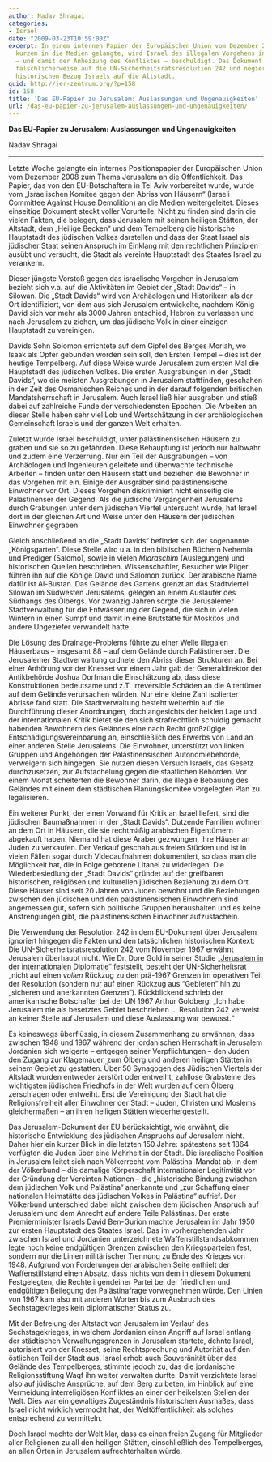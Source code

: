 ```yaml
---
author: Nadav Shragai
categories:
- Israel
date: "2009-03-23T10:59:00Z"
excerpt: In einem internen Papier der Europäischen Union vom Dezember 2008, das vor
  kurzem in die Medien gelangte, wird Israel des illegalen Vorgehens in Jerusalem
  – und damit der Anheizung des Konfliktes – beschuldigt. Das Dokument beruft sich
  fälschlicherweise auf die UN-Sicherheitsratsresolution 242 und negiert jeglichen
  historischen Bezug Israels auf die Altstadt.
guid: http://jer-zentrum.org/?p=158
id: 158
title: 'Das EU-Papier zu Jerusalem: Auslassungen und Ungenauigkeiten'
url: /das-eu-papier-zu-jerusalem-auslassungen-und-ungenauigkeiten/
---
```



**Das EU-Papier zu Jerusalem: Auslassungen und Ungenauigkeiten**

 

Nadav Shragai

 

 

****

Letzte Woche gelangte ein internes Positionspapier der Europäischen Union vom Dezember 2008 zum Thema Jerusalem an die Öffentlichkeit. Das Papier, das von den EU-Botschaftern in Tel Aviv vorbereitet wurde, wurde vom „Israelischen Komitee gegen den Abriss von Häusern“ (Israeli Committee Against House Demolition) an die Medien weitergeleitet. Dieses einseitige Dokument steckt voller Vorurteile. Nicht zu finden sind darin die vielen Fakten, die belegen, dass Jerusalem mit seinen heiligen Stätten, der Altstadt, dem „Heilige Becken“ und dem Tempelberg die historische Hauptstadt des jüdischen Volkes darstellen und dass der Staat Israel als jüdischer Staat seinen Anspruch im Einklang mit den rechtlichen Prinzipien ausübt und versucht, die Stadt als vereinte Hauptstadt des Staates Israel zu verankern.

 

Dieser jüngste Vorstoß gegen das israelische Vorgehen in Jerusalem bezieht sich v.a. auf die Aktivitäten im Gebiet der „Stadt Davids“ – in Silowan. Die „Stadt Davids“ wird von Archäologen und Historikern als der Ort identifiziert, von dem aus sich Jerusalem entwickelte, nachdem König David sich vor mehr als 3000 Jahren entschied, Hebron zu verlassen und nach Jerusalem zu ziehen, um das jüdische Volk in einer einzigen Hauptstadt zu vereinigen.

 

Davids Sohn Solomon errichtete auf dem Gipfel des Berges Moriah, wo Isaak als Opfer gebunden worden sein soll, den Ersten Tempel – dies ist der heutige Tempelberg. Auf diese Weise wurde Jerusalem zum ersten Mal die Hauptstadt des jüdischen Volkes. Die ersten Ausgrabungen in der „Stadt Davids“, wo die meisten Ausgrabungen in Jerusalem stattfinden, geschahen in der Zeit des Osmanischen Reiches und in der darauf folgenden britischen Mandatsherrschaft in Jerusalem. Auch Israel ließ hier ausgraben und stieß dabei auf zahlreiche Funde der verschiedensten Epochen. Die Arbeiten an dieser Stelle haben sehr viel Lob und Wertschätzung in der archäologischen Gemeinschaft Israels und der ganzen Welt erhalten.

 

Zuletzt wurde Israel beschuldigt, unter palästinensischen Häusern zu graben und sie so zu gefährden. Diese Behauptung ist jedoch nur halbwahr und zudem eine Verzerrung. Nur ein Teil der Ausgrabungen – von Archäologen und Ingenieuren geleitete und überwachte technische Arbeiten – finden unter den Häusern statt und beziehen die Bewohner in das Vorgehen mit ein. Einige der Ausgräber sind palästinensische Einwohner vor Ort. Dieses Vorgehen diskriminiert nicht einseitig die Palästinenser der Gegend. Als die jüdische Vergangenheit Jerusalems durch Grabungen unter dem jüdischen Viertel untersucht wurde, hat Israel dort in der gleichen Art und Weise unter den Häusern der jüdischen Einwohner gegraben. 

 

Gleich anschließend an die „Stadt Davids“ befindet sich der sogenannte „Königsgarten“. Diese Stelle wird u.a. in den biblischen Büchern Nehemia und Prediger (Salomo), sowie in vielen *Midraschim* (Auslegungen) und historischen Quellen beschrieben. Wissenschaftler, Besucher wie Pilger führen ihn auf die Könige David und Salomon zurück. Der arabische Name dafür ist Al-Bustan. Das Gelände des Gartens grenzt an das Stadtviertel Silowan im Südwesten Jerusalems, gelegen an einem Ausläufer des Südhangs des Ölbergs. Vor zwanzig Jahren sorgte die Jerusalemer Stadtverwaltung für die Entwässerung der Gegend, die sich in vielen Wintern in einen Sumpf und damit in eine Brutstätte für Moskitos und andere Ungeziefer verwandelt hatte.

 

Die Lösung des Drainage-Problems führte zu einer Welle illegalen Häuserbaus – insgesamt 88 – auf dem Gelände durch Palästinenser. Die Jerusalemer Stadtverwaltung ordnete den Abriss dieser Strukturen an. Bei einer Anhörung vor der Knesset vor einem Jahr gab der Generaldirektor der Antikbehörde Joshua Dorfman die Einschätzung ab, dass diese Konstruktionen bedeutsame und z.T. irreversible Schäden an die Altertümer auf dem Gelände verursachen würden. Nur eine kleine Zahl isolierter Abrisse fand statt. Die Stadtverwaltung besteht weiterhin auf die Durchführung dieser Anordnungen, doch angesichts der heiklen Lage und der internationalen Kritik bietet sie den sich strafrechtlich schuldig gemacht habenden Bewohnern des Geländes eine nach Recht großzügige Entschädigungsvereinbarung an, einschließlich des Erwerbs von Land an einer anderen Stelle Jerusalems. Die Einwohner, unterstützt von linken Gruppen und Angehörigen der Palästinensischen Autonomiebehörde, verweigern sich hingegen. Sie nutzen diesen Versuch Israels, das Gesetz durchzusetzen, zur Aufstachelung gegen die staatlichen Behörden. Vor einem Monat scheiterten die Bewohner darin, die illegale Bebauung des Geländes mit einem dem städtischen Planungskomitee vorgelegten Plan zu legalisieren.

 

Ein weiterer Punkt, der einen Vorwand für Kritik an Israel liefert, sind die jüdischen Baumaßnahmen in der „Stadt Davids“. Dutzende Familien wohnen an dem Ort in Häusern, die sie rechtmäßig arabischen Eigentümern abgekauft haben. Niemand hat diese Araber gezwungen, ihre Häuser an Juden zu verkaufen. Der Verkauf geschah aus freien Stücken und ist in vielen Fällen sogar durch Videoaufnahmen dokumentiert, so dass man die Möglichkeit hat, die in Folge gebotene Litanei zu widerlegen. Die Wiederbesiedlung der „Stadt Davids“ gründet auf der greifbaren historischen, religiösen und kulturellen jüdischen Beziehung zu dem Ort. Diese Häuser sind seit 20 Jahren von Juden bewohnt und die Beziehungen zwischen den jüdischen und den palästinensischen Einwohnern sind angemessen gut, sofern sich politische Gruppen heraushalten und es keine Anstrengungen gibt, die palästinensischen Einwohner aufzustacheln. 

 

Die Verwendung der Resolution 242 in dem EU-Dokument über Jerusalem ignoriert hingegen die Fakten und den tatsächlichen historischen Kontext: Die UN-Sicherheitsratsresolution 242 vom November 1967 erwähnt Jerusalem überhaupt nicht. Wie Dr. Dore Gold in seiner Studie [„Jerusalem in der internationalen Diplomatie“]("http://jer-zentrum.org/ViewArticle.aspx?ArticleId=121") feststellt, besteht der UN-Sicherheitsrat „nicht auf einen *vollen* Rückzug zu den prä-1967 Grenzen im operativen Teil der Resolution (sondern nur auf einen Rückzug aus “Gebieten” hin zu „sicheren und anerkannten Grenzen“). Rückblickend schrieb der amerikanische Botschafter bei der UN 1967 Arthur Goldberg: „Ich habe Jerusalem nie als besetztes Gebiet beschrieben … Resolution 242 verweist an keiner Stelle auf Jerusalem und diese Auslassung war bewusst.“

 

Es keineswegs überflüssig, in diesem Zusammenhang zu erwähnen, dass zwischen 1948 und 1967 während der jordanischen Herrschaft in Jerusalem Jordanien sich weigerte – entgegen seiner Verpflichtungen – den Juden den Zugang zur Klagemauer, zum Ölberg und anderen heiligen Stätten in seinem Gebiet zu gestatten. Über 50 Synagogen des Jüdischen Viertels der Altstadt wurden entweder zerstört oder entweiht, zahllose Grabsteine des wichtigsten jüdischen Friedhofs in der Welt wurden auf dem Ölberg zerschlagen oder entweiht. Erst die Vereinigung der Stadt hat die Religionsfreiheit aller Einwohner der Stadt – Juden, Christen und Moslems gleichermaßen – an ihren heiligen Stätten wiederhergestellt. 

 

Das Jerusalem-Dokument der EU berücksichtigt, wie erwähnt, die historische Entwicklung des jüdischen Anspruchs auf Jerusalem nicht. Daher hier ein kurzer Blick in die letzten 150 Jahre: spätestens seit 1864 verfügten die Juden über eine Mehrheit in der Stadt. Die israelische Position in Jerusalem leitet sich nach Völkerrecht vom Palästina-Mandat ab, in dem der Völkerbund – die damalige Körperschaft internationaler Legitimität vor der Gründung der Vereinten Nationen – die „historische Bindung zwischen dem jüdischen Volk und Palästina“ anerkannte und „zur Schaffung einer nationalen Heimstätte des jüdischen Volkes in Palästina“ aufrief. Der Völkerbund unterschied dabei nicht zwischen dem jüdischen Anspruch auf Jerusalem und dem Anrecht auf andere Teile Palästinas. Der erste Premierminister Israels David Ben-Gurion machte Jerusalem im Jahr 1950 zur ersten Hauptstadt des Staates Israel. Das im vorhergehenden Jahr zwischen Israel und Jordanien unterzeichnete Waffenstillstandsabkommen legte noch keine endgültigen Grenzen zwischen den Kriegsparteien fest, sondern nur die Linien militärischer Trennung zu Ende des Krieges von 1948. Aufgrund von Forderungen der arabischen Seite enthielt der Waffenstillstand einen Absatz, dass nichts von dem in diesem Dokument Festgelegten, die Rechte irgendeiner Partei bei der friedlichen und endgültigen Beilegung der Palästinafrage vorwegnehmen würde. Den Linien von 1967 kam also mit anderen Worten bis zum Ausbruch des Sechstagekrieges kein diplomatischer Status zu.

 

Mit der Befreiung der Altstadt von Jerusalem im Verlauf des Sechstagekrieges, in welchem Jordanien einen Angriff auf Israel entlang der städtischen Verwaltungsgrenzen in Jerusalem startete, dehnte Israel, autorisiert von der Knesset, seine Rechtsprechung und Autorität auf den östlichen Teil der Stadt aus. Israel erhob auch Souveränität über das Gelände des Tempelberges, stimmte jedoch zu, das die jordanische Religionsstiftung Waqf ihn weiter verwalten durfte. Damit verzichtete Israel also auf jüdische Ansprüche, auf dem Berg zu beten, im Hinblick auf eine Vermeidung interreligiösen Konfliktes an einer der heikelsten Stellen der Welt. Dies war ein gewaltiges Zugeständnis historischen Ausmaßes, dass Israel nicht wirklich vermocht hat, der Weltöffentlichkeit als solches entsprechend zu vermitteln.

 

Doch Israel machte der Welt klar, dass es einen freien Zugang für Mitglieder aller Religionen zu all den heiligen Stätten, einschließlich des Tempelberges, an allen Orten in Jerusalem aufrechterhalten würde.
